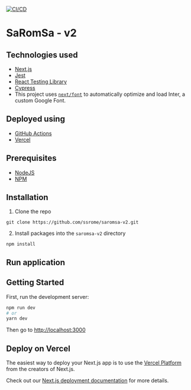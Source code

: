 [![CI/CD](https://github.com/ssrome/saromsa-v2/actions/workflows/deploy-to-vercel.yaml/badge.svg)](https://github.com/ssrome/saromsa-v2/actions/workflows/deploy-to-vercel.yaml)

# SaRomSa - v2

## Technologies used

- [Next.js](https://nextjs.org/)
- [Jest](https://jestjs.io/)
- [React Testing Library](https://testing-library.com/docs/react-testing-library/intro/)
- [Cypress](https://www.cypress.io/)
- This project uses [`next/font`](https://nextjs.org/docs/basic-features/font-optimization) to automatically optimize and load Inter, a custom Google Font.

## Deployed using

- [GitHub Actions](https://github.com/features/actions)
- [Vercel](https://vercel.com/)

## Prerequisites

- [NodeJS](https://nodejs.org/en/)
- [NPM](https://docs.npmjs.com/downloading-and-installing-node-js-and-npm)

## Installation

1. Clone the repo

```
git clone https://github.com/ssrome/saromsa-v2.git
```

2. Install packages into the `saromsa-v2` directory

```
npm install
```

## Run application

## Getting Started

First, run the development server:

```bash
npm run dev
# or
yarn dev
```

Then go to [http://localhost:3000](http://localhost:3000)

## Deploy on Vercel

The easiest way to deploy your Next.js app is to use the [Vercel Platform](https://vercel.com/new?utm_medium=default-template&filter=next.js&utm_source=create-next-app&utm_campaign=create-next-app-readme) from the creators of Next.js.

Check out our [Next.js deployment documentation](https://nextjs.org/docs/deployment) for more details.
